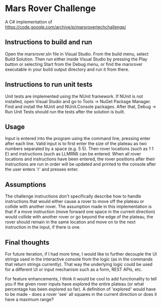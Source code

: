 # Mars Rover Challenge
A C# implementation of https://code.google.com/archive/p/marsrovertechchallenge/

## Instructions to build and run
Open the marsrover.sln file in Visual Studio. From the build menu, select Build Solution. Then run either inside Visual Studio by pressing the Play button or selecting Start from the Debug menu, or find the marsrover executable in your build output directory and run it from there.

## Instructions to run unit tests
Unit tests are implemented using the NUnit framework. If NUnit is not installed, open Visual Studio and go to Tools -> NuGet Package Manager. Find and install the NUnit and NUnit.Console packages. After that, Debug -> Run Unit Tests should run the tests after the solution is built.

## Usage
Input is entered into the program using the command line, pressing enter after each line. Valid input is to first enter the size of the plateau as two numbers separated by a space (e.g. 5 5). Then rover locations (such as 1 1 E) and instructions (such as LLMRM) can be entered. When all rover locations and instructions have been entered, the rover positions after their instructions are run in order will be updated and printed to the console after the user enters 'r' and presses enter.

## Assumptions
The challenge instructions don't specifically describe how to handle instructions that would either cause a rover to move off the plateau or collide with another rover. The assumption made in this implementation is that if a move instruction (move forward one space in the current direction) would collide with another rover or go beyond the edge of the plateau, the rover should remain in the same location and move on to the next instruction in the input, if there is one. 

## Final thoughts
For future iteration, if I had more time, I would like to further decouple the UI strings used in the interactive console from the logic (as in the commands that return strings currently). That way the underlying logic could be used for a different UI or input mechanism such as a form, REST APIs, etc.

For feature enhancements, I think it would be cool to add functionality to tell you if the given rover inputs have explored the entire plateau (or what percentage has been explored so far). A definition of 'explored' would have to be made - does a rover 'see' all squares in the current direction or does it have a maximum range? 
